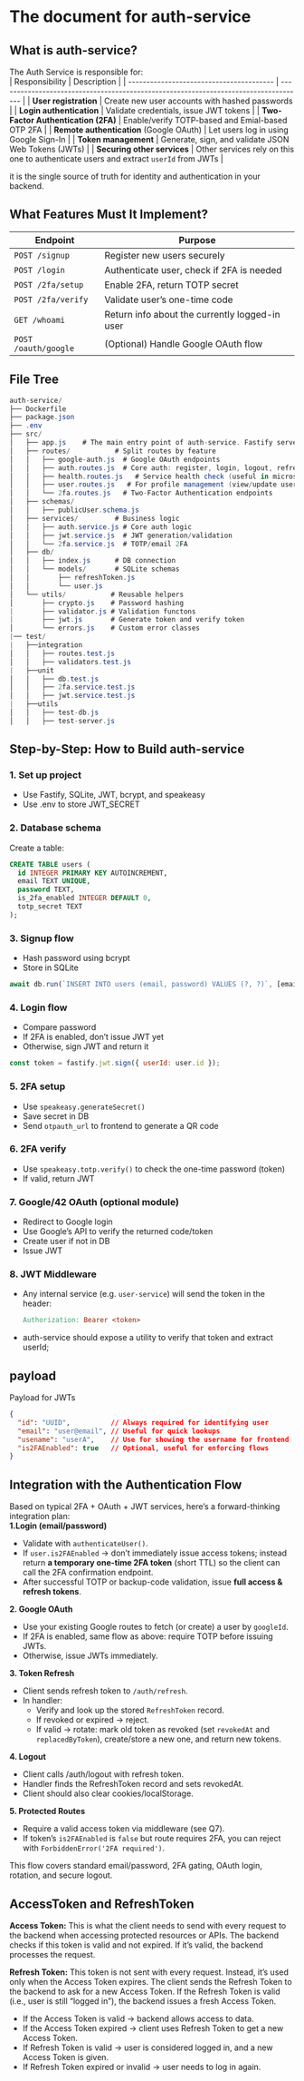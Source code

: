 # The document for auth-service

## What is auth-service?
The Auth Service is responsible for: <br>
| Responsibility                           | Description                                                                          |
| ---------------------------------------- | ------------------------------------------------------------------------------------ |
| **User registration**                    | Create new user accounts with hashed passwords                                       |
| **Login authentication**                 | Validate credentials, issue JWT tokens                                               |
| **Two-Factor Authentication (2FA)**      | Enable/verify TOTP-based and Emial-based OTP 2FA                         |
| **Remote authentication** (Google OAuth) | Let users log in using Google Sign-In                                                |
| **Token management**                     | Generate, sign, and validate JSON Web Tokens (JWTs)                                  |
| **Securing other services**              | Other services rely on this one to authenticate users and extract `userId` from JWTs |

it is the single source of truth for identity and authentication in your backend.

## What Features Must It Implement?
| Endpoint               | Purpose                                        |
| ---------------------- | ---------------------------------------------- |
| `POST /signup`         | Register new users securely                    |
| `POST /login`          | Authenticate user, check if 2FA is needed      |
| `POST /2fa/setup`      | Enable 2FA, return TOTP secret                 |
| `POST /2fa/verify`     | Validate user’s one-time code                  |
| `GET /whoami`          | Return info about the currently logged-in user |
| `POST /oauth/google`   | (Optional) Handle Google OAuth flow            |

## File Tree
```csharp
auth-service/
├── Dockerfile
├── package.json
├── .env
├── src/
│   ├── app.js    # The main entry point of auth-service. Fastify server setup + plugin registration
│   ├── routes/           # Split routes by feature
│   │   ├── google-auth.js  # Google OAuth endpoints
│   │   ├── auth.routes.js  # Core auth: register, login, logout, refresh token
│   │   ├── health.routes.js   # Service health check (useful in microservices)
│   │   ├── user.routes.js   # For profile management (view/update user info)
│   │   └── 2fa.routes.js   # Two-Factor Authentication endpoints
│   ├── schemas/
│   │   ├── publicUser.schema.js
│   ├── services/         # Business logic
│   │   ├── auth.service.js # Core auth logic
│   │   ├── jwt.service.js  # JWT generation/validation
│   │   └── 2fa.service.js  # TOTP/email 2FA
│   ├── db/
│   │   ├── index.js      # DB connection
│   │   └── models/       # SQLite schemas
│   │       ├── refreshToken.js
│   │       └── user.js
│   └── utils/           # Reusable helpers
│       ├── crypto.js    # Password hashing
|       ├── validator.js # Validation functons
|       ├── jwt.js       # Generate token and verify token
│       └── errors.js    # Custom error classes
|── test/
|   ├──integration
│   │   ├── routes.test.js
│   │   ├── validators.test.js
|   ├──unit
│   │   ├── db.test.js
│   │   ├── 2fa.service.test.js
│   │   ├── jwt.service.test.js
|   ├──utils
│   │   ├── test-db.js
│   │   ├── test-server.js
```
## Step-by-Step: How to Build auth-service

### 1. Set up project
- Use Fastify, SQLite, JWT, bcrypt, and speakeasy<br>
- Use .env to store JWT_SECRET<br>

### 2. Database schema
Create a table:
```sql
CREATE TABLE users (
  id INTEGER PRIMARY KEY AUTOINCREMENT,
  email TEXT UNIQUE,
  password TEXT,
  is_2fa_enabled INTEGER DEFAULT 0,
  totp_secret TEXT
);
```
### 3. Signup flow
- Hash password using bcrypt<br>
- Store in SQLite<br>
```js
await db.run(`INSERT INTO users (email, password) VALUES (?, ?)`, [email, hashedPw])
```
### 4. Login flow
- Compare password<br>
- If 2FA is enabled, don’t issue JWT yet<br>
- Otherwise, sign JWT and return it<br>
```js
const token = fastify.jwt.sign({ userId: user.id });
```
### 5. 2FA setup
- Use `speakeasy.generateSecret()`<br>
- Save secret in DB<br>
- Send `otpauth_url` to frontend to generate a QR code<br>

### 6. 2FA verify
- Use `speakeasy.totp.verify()` to check the one-time password (token)<br>
- If valid, return JWT<br>

### 7. Google/42 OAuth (optional module)
- Redirect to Google login<br>
- Use Google’s API to verify the returned code/token<br>
- Create user if not in DB<br>
- Issue JWT<br>

### 8. JWT Middleware
- Any internal service (e.g. `user-service`) will send the token in the header:<br>
  ```makefile
  Authorization: Bearer <token>
  ```
- auth-service should expose a utility to verify that token and extract userId;<br>

## payload
Payload for JWTs
```json
{
  "id": "UUID",          // Always required for identifying user
  "email": "user@email", // Useful for quick lookups
  "usename": "userA",    // Use for showing the username for frontend
  "is2FAEnabled": true   // Optional, useful for enforcing flows
}
```

## Integration with the Authentication Flow
Based on typical 2FA + OAuth + JWT services, here’s a forward-thinking integration plan:<br>
**1.Login (email/password)**<br>
  - Validate with `authenticateUser()`.<br>
  - If `user.is2FAEnabled` → don’t immediately issue access tokens; instead return **a temporary one-time 2FA token** (short TTL) so the client can call the 2FA confirmation endpoint.<br>
  - After successful TOTP or backup-code validation, issue **full access & refresh tokens**.<br>

**2. Google OAuth**<br>
  - Use your existing Google routes to fetch (or create) a user by `googleId`.<br>
  - If 2FA is enabled, same flow as above: require TOTP before issuing JWTs.<br>
  - Otherwise, issue JWTs immediately.<br>

**3. Token Refresh**<br>
  - Client sends refresh token to `/auth/refresh`.<br>
  - In handler:<br>
    - Verify and look up the stored `RefreshToken` record.<br>
    - If revoked or expired → reject.<br>
    - If valid → rotate: mark old token as revoked (set `revokedAt` and `replacedByToken`), create/store a new one, and return new tokens.<br>

**4. Logout**<br>
  - Client calls /auth/logout with refresh token.<br>
  - Handler finds the RefreshToken record and sets revokedAt.<br>
  - Client should also clear cookies/localStorage.<br>

**5. Protected Routes**<br>
  - Require a valid access token via middleware (see Q7).<br>
  - If token’s `is2FAEnabled` is `false` but route requires 2FA, you can reject with `ForbiddenError('2FA required')`.<br>

This flow covers standard email/password, 2FA gating, OAuth login, rotation, and secure logout.<br>

## AccessToken and RefreshToken
**Access Token:**
This is what the client needs to send with every request to the backend when accessing protected resources or APIs. The backend checks if this token is valid and not expired. If it’s valid, the backend processes the request.<br>

**Refresh Token:**
This token is not sent with every request. Instead, it’s used only when the Access Token expires. The client sends the Refresh Token to the backend to ask for a new Access Token. If the Refresh Token is valid (i.e., user is still “logged in”), the backend issues a fresh Access Token.<br>

- If the Access Token is valid → backend allows access to data.
- If the Access Token expired → client uses Refresh Token to get a new Access Token.
- If Refresh Token is valid → user is considered logged in, and a new Access Token is given.
- If Refresh Token expired or invalid → user needs to log in again.
